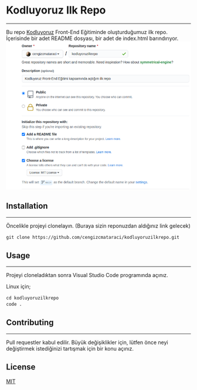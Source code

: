# Kodluyoruz Ilk Repo
------------------------
Bu repo [Kodluyoruz](http://https://www.kodluyoruz.org/) Front-End Eğitiminde oluşturduğumuz ilk repo. İçerisinde bir adet README dosyası, bir adet de index.html barındırıyor.
![Baslangıcta yapılacaklar](https://github.com/Kodluyoruz/taskforce/blob/main/git/odev1/figures/github.png?raw=true)

## Installation
----------------
Öncelikle projeyi clonelayın. (Buraya sizin reponuzdan aldığınız link gelecek)

``` html
git clone https://github.com/cengizcmataraci/kodluyoruzilkrepo.git
```

## Usage
---------
Projeyi cloneladıktan sonra Visual Studio Code programında açınız.

Linux için;
``` html
cd kodluyoruzilkrepo
code .
```
## Contributing
-------
Pull requestler kabul edilir. Büyük değişiklikler için, lütfen önce neyi değiştirmek istediğinizi tartışmak için bir konu açınız.

## License
[MIT](https://choosealicense.com/licenses/mit/)

